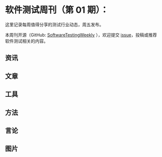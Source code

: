 # 软件测试周刊（第 01 期）：

这里记录每周值得分享的测试行业动态，周五发布。

本周刊开源（GitHub: [SoftwareTestingWeekly](https://github.com/bxiaopeng/SoftwareTestingWeekly) ），欢迎提交 [issue](https://github.com/bxiaopeng/SoftwareTestingWeekly/issues)，投稿或推荐软件测试相关的内容。

## 资讯



## 文章



## 工具



## 方法



## 言论



## 图片